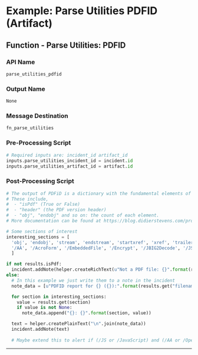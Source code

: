 <!--
    DO NOT MANUALLY EDIT THIS FILE
    THIS FILE IS AUTOMATICALLY GENERATED WITH resilient-sdk codegen
-->

# Example: Parse Utilities PDFID (Artifact)

## Function - Parse Utilities: PDFID

### API Name
`parse_utilities_pdfid`

### Output Name
`None`

### Message Destination
`fn_parse_utilities`

### Pre-Processing Script
```python
# Required inputs are: incident_id artifact_id
inputs.parse_utilities_incident_id = incident.id
inputs.parse_utilities_artifact_id = artifact.id
```

### Post-Processing Script
```python
# The output of PDFiD is a dictionary with the fundamental elements of the PDF file.
# These include,
#  - "isPdf" (True or False)
#  - "header" (the PDF version header)
#  - "obj", "endobj" and so on: the count of each element.
# More documentation can be found at https://blog.didierstevens.com/programs/pdf-tools/

# Some sections of interest
interesting_sections = [
  'obj', 'endobj', 'stream', 'endstream', 'startxref', 'xref', 'trailer',
  '/AA', '/AcroForm', '/EmbeddedFile', '/Encrypt', '/JBIG2Decode', '/JS', '/JavaScript', '/Launch', '/ObjStm', '/OpenAction', '/Page', '/RichMedia', '/XFA'
  ]

if not results.isPdf:
  incident.addNote(helper.createRichText(u"Not a PDF file: {}".format(results.get("filename"))))
else:
  # In this example we just write them to a note in the incident
  note_data = [u"PDFID report for {} ({}):".format(results.get("filename"), results.header)]

  for section in interesting_sections:
    value = results.get(section)
    if value is not None:
      note_data.append("{}: {}".format(section, value))

  text = helper.createPlainText("\n".join(note_data))
  incident.addNote(text)
  
  # Maybe extend this to alert if (/JS or /JavaScript) and (/AA or /OpenAction)

```

---

